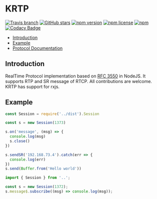 # KRTP

[![Travis branch](https://img.shields.io/travis/com/1995parham/krtp/master.svg?style=flat-square)](https://travis-ci.com/1995parham/krtp)
[![GitHub stars](https://img.shields.io/github/stars/1995parham/krtp.svg?style=flat-square)](https://github.com/1995parham/krtp/stargazers)
[![npm version](https://img.shields.io/npm/v/krtp.svg?style=flat-square)](https://www.npmjs.com/package/krtp)
[![npm license](https://img.shields.io/npm/l/krtp.svg?style=flat-square)]()
[![npm](https://img.shields.io/npm/dw/krtp.svg?style=flat-square)]()
[![Codacy Badge](https://api.codacy.com/project/badge/Grade/8073505d59d241b6beeda1451a3bcf5e)](https://www.codacy.com/app/1995parham/krtp?utm_source=github.com&amp;utm_medium=referral&amp;utm_content=1995parham/krtp&amp;utm_campaign=Badge_Grade)

- [Introduction](#introduction)
- [Example](#example)
- [Protocol Documentation](https://github.com/1995parham/krtp/blob/master/docs/RTP.md)

## Introduction
RealTime Protocol implementation based on [RFC 3550](https://tools.ietf.org/html/rfc3550) in NodeJS.
It supports RTP and SR message of RTCP. All contributions are welcome.
KRTP has support for rxjs.

## Example

```javascript
const Session = require('../dist').Session

const s = new Session(1373)

s.on('message', (msg) => {
  console.log(msg)
  s.close()
})

s.sendSR('192.168.73.4').catch(err => {
  console.log(err)
})
s.send(Buffer.from('Hello world'))
```

```typescript
import { Session } from '..';

const s = new Session(1372);
s.message$.subscribe((msg) => console.log(msg));
```
